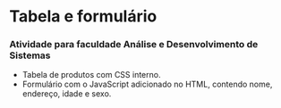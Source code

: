 # Tabela e formulário


### Atividade para faculdade Análise e Desenvolvimento de Sistemas

- Tabela de produtos com CSS interno.</br>
- Formulário com o JavaScript adicionado no HTML, contendo nome, endereço, idade e sexo.
